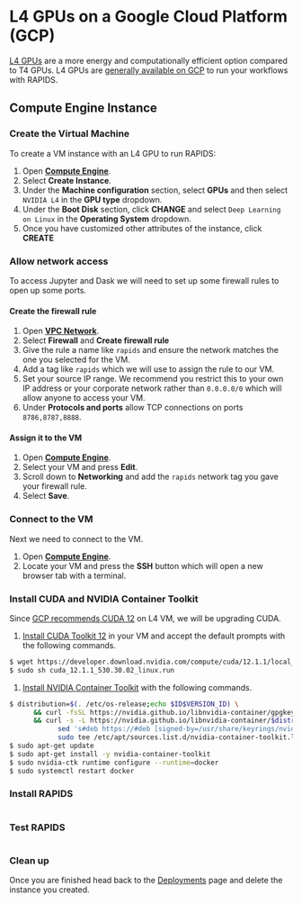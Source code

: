 # L4 GPUs on a Google Cloud Platform (GCP)

[L4 GPUs](https://www.nvidia.com/en-us/data-center/l4/) are a more energy and computationally efficient option compared to T4 GPUs. L4 GPUs are [generally available on GCP](https://cloud.google.com/blog/products/compute/introducing-g2-vms-with-nvidia-l4-gpus) to run your workflows with RAPIDS.

## Compute Engine Instance

### Create the Virtual Machine

To create a VM instance with an L4 GPU to run RAPIDS:

1. Open [**Compute Engine**](https://console.cloud.google.com/compute/instances).
1. Select **Create Instance**.
1. Under the **Machine configuration** section, select **GPUs** and then select `NVIDIA L4` in the **GPU type** dropdown.
1. Under the **Boot Disk** section, click **CHANGE** and select `Deep Learning on Linux` in the **Operating System** dropdown.
1. Once you have customized other attributes of the instance, click **CREATE**

### Allow network access

To access Jupyter and Dask we will need to set up some firewall rules to open up some ports.

#### Create the firewall rule

1. Open [**VPC Network**](https://console.cloud.google.com/networking/networks/list).
2. Select **Firewall** and **Create firewall rule**
3. Give the rule a name like `rapids` and ensure the network matches the one you selected for the VM.
4. Add a tag like `rapids` which we will use to assign the rule to our VM.
5. Set your source IP range. We recommend you restrict this to your own IP address or your corporate network rather than `0.0.0.0/0` which will allow anyone to access your VM.
6. Under **Protocols and ports** allow TCP connections on ports `8786,8787,8888`.

#### Assign it to the VM

1. Open [**Compute Engine**](https://console.cloud.google.com/compute/instances).
2. Select your VM and press **Edit**.
3. Scroll down to **Networking** and add the `rapids` network tag you gave your firewall rule.
4. Select **Save**.

### Connect to the VM

Next we need to connect to the VM.

1. Open [**Compute Engine**](https://console.cloud.google.com/compute/instances).
2. Locate your VM and press the **SSH** button which will open a new browser tab with a terminal.

### Install CUDA and NVIDIA Container Toolkit

Since [GCP recommends CUDA 12](https://cloud.google.com/compute/docs/gpus/install-drivers-gpu#no-secure-boot) on L4 VM, we will be upgrading CUDA.

1. [Install CUDA Toolkit 12](https://developer.nvidia.com/cuda-downloads) in your VM and accept the default prompts with the following commands.

```bash
$ wget https://developer.download.nvidia.com/compute/cuda/12.1.1/local_installers/cuda_12.1.1_530.30.02_linux.run
$ sudo sh cuda_12.1.1_530.30.02_linux.run
```

1. [Install NVIDIA Container Toolkit](https://docs.nvidia.com/datacenter/cloud-native/container-toolkit/install-guide.html#setting-up-nvidia-container-toolkit) with the following commands.

```bash
$ distribution=$(. /etc/os-release;echo $ID$VERSION_ID) \
      && curl -fsSL https://nvidia.github.io/libnvidia-container/gpgkey | sudo gpg --dearmor -o /usr/share/keyrings/nvidia-container-toolkit-keyring.gpg \
      && curl -s -L https://nvidia.github.io/libnvidia-container/$distribution/libnvidia-container.list | \
            sed 's#deb https://#deb [signed-by=/usr/share/keyrings/nvidia-container-toolkit-keyring.gpg] https://#g' | \
            sudo tee /etc/apt/sources.list.d/nvidia-container-toolkit.list
$ sudo apt-get update
$ sudo apt-get install -y nvidia-container-toolkit
$ sudo nvidia-ctk runtime configure --runtime=docker
$ sudo systemctl restart docker
```

### Install RAPIDS

```{include} ../_includes/install-rapids-with-docker.md

```

### Test RAPIDS

```{include} ../_includes/test-rapids-docker-vm.md

```

### Clean up

Once you are finished head back to the [Deployments](https://console.cloud.google.com/compute/instances) page and delete the instance you created.

```{relatedexamples}

```
